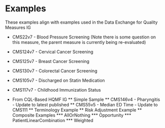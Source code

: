 # Examples

These examples align with examples used in the Data Exchange for Quality Measures IG

* CMS22v7 - Blood Pressure Screening (Note there is some question on this measure, the parent measure is currently being re-evaluated)
* CMS124v7 - Cervical Cancer Screening
* CMS125v7 - Breast Cancer Screening
* CMS130v7 - Colorectal Cancer Screening
* CMS105v7 - Discharged on Statin Medication
* CMS117v7 - Childhood Immunization Status

* From CQL-Based HQMF IG
** Simple Sample
** CMS146v4 - Pharyngitis - Update to latest published
** CMS55v5 - Median ED Time - Update to CMS111
** Terminology Example
** Risk Adjustment Example
** Composite Examples
*** AllOrNothing
*** Opportunity
*** PatientLinearCombination
*** Weighted

